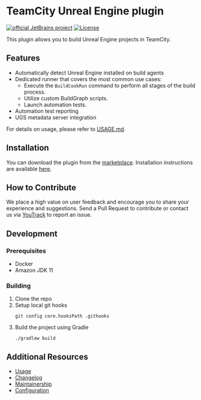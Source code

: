 # TeamCity Unreal Engine plugin

[![official JetBrains project](http://jb.gg/badges/official.svg)](https://confluence.jetbrains.com/display/ALL/JetBrains+on+GitHub)
[![License](https://img.shields.io/badge/License-Apache%202.0-blue.svg)](https://opensource.org/licenses/Apache-2.0)

This plugin allows you to build Unreal Engine projects in TeamCity.

## Features

* Automatically detect Unreal Engine installed on build agents
* Dedicated runner that covers the most common use cases:
    * Execute the `BuildCookRun` command to perform all stages of the build process.
    * Utilize custom BuildGraph scripts.
    * Launch automation tests.
* Automation test reporting
* UGS metadata server integration

For details on usage, please refer to [USAGE.md](USAGE.md).

## Installation

You can download the plugin from the [marketplace][marketplace.plugin-page]. Installation instructions are available
[here][plugin-installation-guide].

## How to Contribute

We place a high value on user feedback and encourage you to share your experience and suggestions. Send a Pull Request to contribute or contact us via [YouTrack][youtrack] to report an issue.

## Development

### Prerequisites

* Docker
* Amazon JDK 11

### Building

1. Clone the repo
2. Setup local git hooks
    ```shell
    git config core.hooksPath .githooks
    ```
3. Build the project using Gradle
    ```shell
    ./gradlew build
    ```

## Additional Resources

- [Usage](USAGE.md)
- [Changelog](CHANGELOG.md)
- [Maintainership](MAINTAINERSHIP.md)
- [Configuration](CONFIGURATION.md)

[youtrack]: https://youtrack.jetbrains.com/newIssue?project=TW&c=add%20Board%20TeamCity%20BTI%20%7C%20TeamCity%20Releases&c=add%20Board%20TeamCity%20Documentation%20No%20Fix%20versions&c=add%20Board%20TeamCity%20BTI&c=Team%20Build%20Tools%20Integrations&c=tag%20tc-unreal-engine
[marketplace.plugin-page]: https://plugins.jetbrains.com/plugin/22679-unreal-engine-support
[plugin-installation-guide]: https://www.jetbrains.com/help/teamcity/installing-additional-plugins.html
